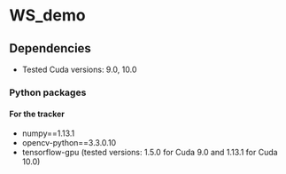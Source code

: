 # WS_demo

## Dependencies
- Tested Cuda versions: 9.0, 10.0

### Python packages

#### For the tracker
- numpy==1.13.1
- opencv-python==3.3.0.10
- tensorflow-gpu (tested versions: 1.5.0 for Cuda 9.0 and 1.13.1 for Cuda 10.0) 

